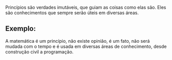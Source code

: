 Princípios são verdades imutáveis, que guiam as coisas como elas são. Eles são conhecimentos que sempre serão úteis em diversas áreas.

## Exemplo:
A matemática é um princípio, não existe opinião, é um fato, não será mudada com o tempo e é usada em diversas áreas de conhecimento, desde construção civil a programação.
